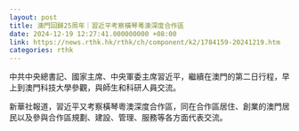 ```yaml
---
layout: post
title: 澳門回歸25周年｜習近平考察橫琴粵澳深度合作區
date: 2024-12-19 12:27:41.000000000 +08:00
link: https://news.rthk.hk/rthk/ch/component/k2/1784159-20241219.htm
categories: rthk
---
```


中共中央總書記、國家主席、中央軍委主席習近平，繼續在澳門的第二日行程，早上到澳門科技大學參觀，與師生和科研人員交流。

新華社報道，習近平又考察橫琴粵澳深度合作區，同在合作區居住、創業的澳門居民以及參與合作區規劃、建設、管理、服務等各方面代表交流。
